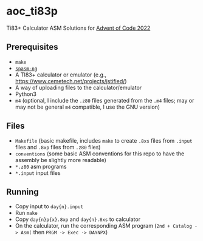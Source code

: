 # aoc_ti83p
Ti83+ Calculator ASM Solutions for [Advent of Code 2022](https://adventofcode.com/2022)

## Prerequisites
* `make`
* [`spasm-ng`](https://github.com/alberthdev/spasm-ng)
* A TI83+ calculator or emulator (e.g., <https://www.cemetech.net/projects/jstified/>)
* A way of uploading files to the calculator/emulator
* Python3
* `m4` (optional, I include the `.z80` files generated from the `.m4` files; may or may not be general `m4` compatible, I use the GNU version)

## Files
* `Makefile` (basic makefile, includes `make` to create `.8xs` files from `.input` files and `.8xp` files from `.z80` files)
* `conventions` (some basic ASM conventions for this repo to have the assembly be slightly more readable)
* `*.z80` asm programs
* `*.input` input files

## Running
* Copy input to `day{n}.input`
* Run `make`
* Copy `day{n}p{x}.8xp` and `day{n}.8xs` to calculator
* On the calculator, run the corresponding ASM program (`2nd + Catalog -> Asm(` then `PRGM -> Exec -> DAYNPX`)
